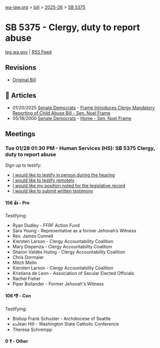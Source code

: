 [wa-law.org](/) > [bill](/bill/) > [2025-26](/bill/2025-26/) > [SB 5375](/bill/2025-26/sb/5375/)

# SB 5375 - Clergy, duty to report abuse
[leg.wa.gov](https://app.leg.wa.gov/billsummary?BillNumber=5375&Year=2025&Initiative=false) | [RSS Feed](./rss.xml)

## Revisions
* [Original Bill](1/)

## 📰 Articles
* 01/20/2025 [Senate Democrats](/org/senate_democrats/) - [Frame Introduces Clergy Mandatory Reporting of Child Abuse Bill - Sen. Noel Frame](https://senatedemocrats.wa.gov/frame/2025/01/20/frame-introduces-clergy-mandatory-reporting-of-child-abuse-bill/#:~:text=SB%205375)
* 05/18/2000 [Senate Democrats](/org/senate_democrats/) - [Home - Sen. Noel Frame](https://senatedemocrats.wa.gov/frame/#:~:text=SB%205375)

## Meetings
### Tue 01/28 01:30 PM - Human Services (HS): SB 5375 Clergy, duty to report abuse
Sign up to testify:
* [I would like to testify in person during the hearing](https://app.leg.wa.gov/csi/Testifier/Add?chamber=House&mId=32562&aId=161999&caId=25006&tId=1)
* [I would like to testify remotely](https://app.leg.wa.gov/csi/Testifier/Add?chamber=House&mId=32562&aId=161999&caId=25006&tId=2)
* [I would like my position noted for the legislative record](https://app.leg.wa.gov/csi/Testifier/Add?chamber=House&mId=32562&aId=161999&caId=25006&tId=3)
* [I would like to submit written testimony](https://app.leg.wa.gov/csi/Testifier/Add?chamber=House&mId=32562&aId=161999&caId=25006&tId=4)

#### 156 👍 - Pro
Testifying:
* Ryan Dudley - FFRF Action Fund
* Sara Young - Representative as a former Jehovah’s Witness
* Rev. James Connell
* Kiersten Larson - Clergy Accountability Coalition
* Mary Dispenza - Clergy Accountability Coalition
* Sharon Valdés Huling - Clergy Accountability Coalition
* Chris Dormaier
* Mitch Melin
* Kiersten Larson - Clergy Accountability Coalition
* Kristiana de Leon - Association of Secular Elected Officials
* Rachel Fisher
* Piper Bollander - Former Jehovah's Witness

#### 106 👎 - Con
Testifying:
* Bishop Frank Schuster - Archdiocese of Seattle
* 💵Jean Hill - Washington State Catholic Conference
* Theresa Schrempp

#### 0 ❓ - Other
